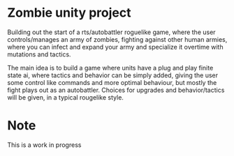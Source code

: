 # Zombie unity project

Building out the start of a rts/autobattler roguelike game, where the user controls/manages an army of zombies, fighting against other human armies, where you can infect and expand your army and specialize it overtime with mutations and tactics.

The main idea is to build a game where units have a plug and play finite state ai, where tactics and behavior can be simply added, giving the user some control like commands and more optimal behaviour, but mostly the fight plays out as an autobattler. Choices for upgrades and behavior/tactics will be given, in a typical rougelike style.

# Note

This is a work in progress